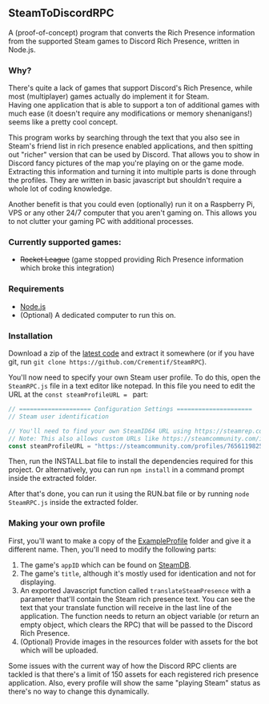 ## SteamToDiscordRPC

A (proof-of-concept) program that converts the Rich Presence information from the supported Steam games to Discord Rich Presence, written in Node.js.

### Why?
There's quite a lack of games that support Discord's Rich Presence, while most (multiplayer) games actually do implement it for Steam.  
Having one application that is able to support a ton of additional games with much ease (it doesn't require any modifications or memory shenanigans!)
seems like a pretty cool concept.

This program works by searching through the text that you also see in Steam's friend list in rich presence enabled applications, and then spitting out "richer" version that can be used by Discord. That allows you to show in Discord fancy pictures of the map you're playing on or the game mode.
Extracting this information and turning it into multiple parts is done through the profiles. They are written in basic javascript but shouldn't require a whole lot of coding knowledge.

Another benefit is that you could even (optionally) run it on a Raspberry Pi, VPS or any other 24/7 computer that you aren't gaming on.
This allows you to not clutter your gaming PC with additional processes.


### Currently supported games:
- ~~Rocket League~~ (game stopped providing Rich Presence information which broke this integration)

### Requirements
 - [Node.js](https://nodejs.org)
 - (Optional) A dedicated computer to run this on.

### Installation

Download a zip of the [latest code](https://github.com/Crementif/SteamRPC/archive/master.zip) and extract it somewhere (or if you have git, run `git clone https://github.com/Crementif/SteamRPC`).

You'll now need to specify your own Steam user profile. To do this, open the `SteamRPC.js` file in a text editor like notepad.
In this file you need to edit the URL at the `const steamProfileURL = ` part:
```js
// ==================== Configuration Settings =====================
// Steam user identification

// You'll need to find your own SteamID64 URL using https://steamrep.com
// Note: This also allows custom URLs like https://steamcommunity.com/id/crementif but they require providing a valid web key.
const steamProfileURL = "https://steamcommunity.com/profiles/76561198259089872";
```

Then, run the INSTALL.bat file to install the dependencies required for this project. Or alternatively, you can run `npm install` in a command prompt inside the extracted folder.

After that's done, you can run it using the RUN.bat file or by running `node SteamRPC.js` inside the extracted folder.

### Making your own profile
First, you'll want to make a copy of the [ExampleProfile](/profiles/ExampleProfile/) folder and give it a different name. Then, you'll need to modify the following parts:
1. The game's `appID` which can be found on [SteamDB](https://steamdb.info/).
2. The game's `title`, although it's mostly used for identication and not for displaying.
3. An exported Javascript function called `translateSteamPresence` with a parameter that'll contain the Steam rich presence text.
You can see the text that your translate function will receive in the last line of the application.
The function needs to return an object variable (or return an empty object, which clears the RPC) that will be passed to the Discord Rich Presence.
4. (Optional) Provide images in the resources folder with assets for the bot which will be uploaded.


Some issues with the current way of how the Discord RPC clients are tackled is that there's a limit of 150 assets for each registered rich presence application.
Also, every profile will show the same "playing Steam" status as there's no way to change this dynamically.
